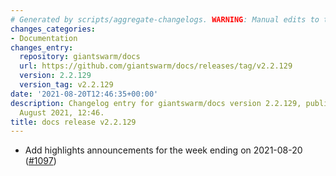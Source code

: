 ```yaml
---
# Generated by scripts/aggregate-changelogs. WARNING: Manual edits to this files will be overwritten.
changes_categories:
- Documentation
changes_entry:
  repository: giantswarm/docs
  url: https://github.com/giantswarm/docs/releases/tag/v2.2.129
  version: 2.2.129
  version_tag: v2.2.129
date: '2021-08-20T12:46:35+00:00'
description: Changelog entry for giantswarm/docs version 2.2.129, published on 20
  August 2021, 12:46.
title: docs release v2.2.129
---
```


- Add highlights announcements for the week ending on 2021-08-20 ([#1097](https://github.com/giantswarm/docs/pull/1097))
